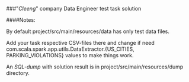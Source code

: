 ###"*Cleeng*" company Data Engineer test task solution

####Notes:

By default project/src/main/resources/data has only test data files.

Add your task respective CSV-files there and change if need com.scala.spark.app.utils.DataExtractor.{US_CITIES, PARKING_VIOLATIONS} values to make things work.

An *SQL-dump* with solution result is in project/src/main/resources/dump directory.